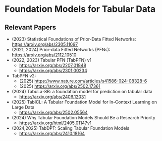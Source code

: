 # Foundation Models for Tabular Data

## Relevant Papers
- (2023) Statistical Foundations of Prior-Data Fitted Networks: https://arxiv.org/abs/2305.11097
- (2021, 2024) Prior-data Fitted Networks (PFNs): https://arxiv.org/abs/2112.10510
- (2022, 2023) Tabular PFN (TabPFN) v1
   - https://arxiv.org/abs/2207.01848
   - https://arxiv.org/abs/2301.00234
- TabPFN v2:
   - (2025) https://www.nature.com/articles/s41586-024-08328-6
   - (2025) https://arxiv.org/abs/2502.17361
- (2024) TabuLa-8B: a foundation model for prediction on tabular data
   - https://arxiv.org/abs/2406.12031
- (2025) TabICL: A Tabular Foundation Model for In-Context Learning on Large Data
   - https://arxiv.org/abs/2502.05564
- (2024) Why Tabular Foundation Models Should Be a Research Priority
   - https://arxiv.org/html/2405.01147v1
- (2024,2025) TabDPT: Scaling Tabular Foundation Models
   - https://arxiv.org/abs/2410.18164
 
